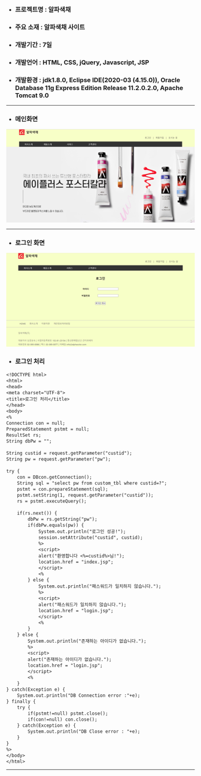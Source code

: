 + ### 프로젝트명 : 알파색채
+ ### 주요 소재 : 알파색채 사이트
+ ### 개발기간 : 7일
+ ### 개발언어 : HTML, CSS, jQuery, Javascript, JSP
+ ### 개발환경 : jdk1.8.0, Eclipse IDE(2020-03 (4.15.0)), Oracle Database 11g Express Edition Release 11.2.0.2.0, Apache Tomcat 9.0
* * *

+ ### 메인화면
![메인화면](./readme(alpha)/home.png)
* * *

+ ### 로그인 화면
![로그인화면](./readme(alpha)/login.png)
+ ### 로그인 처리
```
<!DOCTYPE html>
<html>
<head>
<meta charset="UTF-8">
<title>로그인 처리</title>
</head>
<body>
<%
Connection con = null;
PreparedStatement pstmt = null;
ResultSet rs;
String dbPw = "";

String custid = request.getParameter("custid");
String pw = request.getParameter("pw");

try {
	con = DBcon.getConnection();
	String sql = "select pw from custom_tbl where custid=?";
	pstmt = con.prepareStatement(sql);
	pstmt.setString(1, request.getParameter("custid"));
	rs = pstmt.executeQuery();
	
	if(rs.next()) {
		dbPw = rs.getString("pw");
		if(dbPw.equals(pw)) {
			System.out.println("로그인 성공!");
			session.setAttribute("custid", custid);
			%>
			<script>
			alert("환영합니다 <%=custid%>님!");
			location.href = "index.jsp";
			</script>
			<%
		} else {
			System.out.println("패스워드가 일치하지 않습니다.");
			%>
			<script>
			alert("패스워드가 일치하지 않습니다.");
			location.href = "login.jsp";
			</script>
			<%
		}
	} else {
		System.out.println("존재하는 아이디가 없습니다.");
		%>
		<script>
		alert("존재하는 아이디가 없습니다.");
		location.href = "login.jsp";
		</script>
		<%
	}
} catch(Exception e) {
	System.out.println("DB Connection error :"+e);
} finally {
	try {
		if(pstmt!=null) pstmt.close();
		if(con!=null) con.close();
	} catch(Exception e) {
		System.out.println("DB Close error : "+e);
	}
}
%>
</body>
</html>
```
* * *
